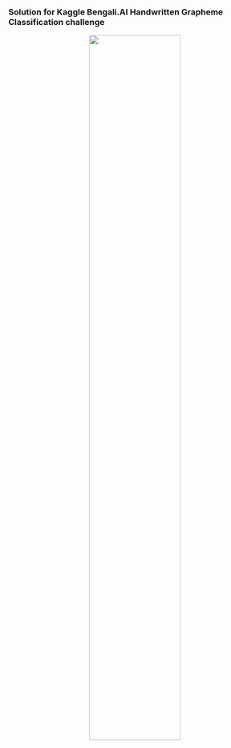 ### Solution for Kaggle Bengali.AI Handwritten Grapheme Classification challenge
<p align="center">
<a href="url"><img src="https://www.googleapis.com/download/storage/v1/b/kaggle-user-content/o/inbox%2F1095143%2Fa9a48686e3f385d9456b59bf2035594c%2Fdesc.png?generation=1576531903599785&alt=media" align="center" height="60%" width="60%" ></a>
</p>
